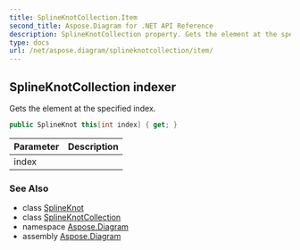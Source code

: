 ```yaml
---
title: SplineKnotCollection.Item
second_title: Aspose.Diagram for .NET API Reference
description: SplineKnotCollection property. Gets the element at the specified index
type: docs
url: /net/aspose.diagram/splineknotcollection/item/
---
```

## SplineKnotCollection indexer

Gets the element at the specified index.

```csharp
public SplineKnot this[int index] { get; }
```

| Parameter | Description |
| --- | --- |
| index |  |

### See Also

* class [SplineKnot](../../splineknot/)
* class [SplineKnotCollection](../)
* namespace [Aspose.Diagram](../../splineknotcollection/)
* assembly [Aspose.Diagram](../../../)


